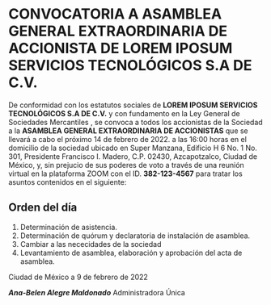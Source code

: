 # CONVOCATORIA A ASAMBLEA GENERAL EXTRAORDINARIA DE ACCIONISTA DE  LOREM IPOSUM SERVICIOS TECNOLÓGICOS S.A DE C.V.

De conformidad con los estatutos sociales de **LOREM IPOSUM SERVICIOS TECNOLÓGICOS S.A DE C.V.** y con fundamento en la Ley General de Sociedades Mercantiles , se convoca a todos los accionistas de la Sociedad a la **ASAMBLEA GENERAL EXTRAORDINARIA DE ACCIONISTAS** que se llevará a cabo el próximo 14 de febrero de 2022. a las 16:00 horas en el domicilio de la sociedad ubicado en Super Manzana, Edificio H 6 No. 1 No. 301, Presidente Francisco I. Madero, C.P. 02430, Azcapotzalco, Ciudad de México, y, sin prejucio de sus poderes de voto a través de una reunión virtual en la plataforma ZOOM con  el ID. **382-123-4567** para tratar los asuntos contenidos en el siguiente:

## Orden del día

 1. Determinación de asistencia.
 2. Determinación de quórum y declaratoria de instalación de asamblea.
 3. Cambiar a las nececidades de la sociedad
 4. Levantamiento de asamblea, elaboración y aprobación del acta de asamblea.




Ciudad de México a 9 de febrero de 2022



_**Ana-Belen Alegre Maldonado**_
Administradora Única
